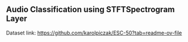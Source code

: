 ## Audio Classification using STFTSpectrogram Layer

Dataset link: https://github.com/karolpiczak/ESC-50?tab=readme-ov-file
